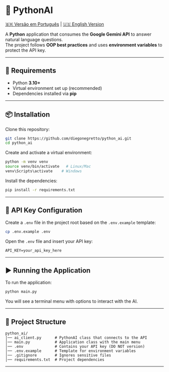 # 🐍 PythonAI
[🇧🇷 Versão em Português](./README.md) | [🇺🇸 English Version](./README_EN.md)

A **Python** application that consumes the **Google Gemini API** to
answer natural language questions.\
The project follows **OOP best practices** and uses **environment
variables** to protect the API key.

------------------------------------------------------------------------

## 🚀 Requirements

-   Python **3.10+**
-   Virtual environment set up (recommended)
-   Dependencies installed via **pip**

------------------------------------------------------------------------

## 📦 Installation

Clone this repository:

``` bash
git clone https://github.com/diegonegretto/python_ai.git
cd python_ai
```

Create and activate a virtual environment:

``` bash
python -m venv venv
source venv/bin/activate   # Linux/Mac
venv\Scripts\activate    # Windows
```

Install the dependencies:

``` bash
pip install -r requirements.txt
```

------------------------------------------------------------------------

## 🔑 API Key Configuration

Create a `.env` file in the project root based on the `.env.example`
template:

``` bash
cp .env.example .env
```

Open the `.env` file and insert your API key:

``` env
API_KEY=your_api_key_here
```

------------------------------------------------------------------------

## ▶️ Running the Application

To run the application:

``` bash
python main.py
```

You will see a terminal menu with options to interact with the AI.

------------------------------------------------------------------------

## 📂 Project Structure

    python_ai/
    │── ai_client.py      # PythonAI class that connects to the API
    │── main.py           # Application class with the main menu
    │── .env              # Contains your API key (DO NOT version)
    │── .env.example      # Template for environment variables
    │── .gitignore        # Ignores sensitive files
    │── requirements.txt  # Project dependencies

------------------------------------------------------------------------
